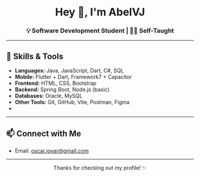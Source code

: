 <h1 align="center">Hey 👋, I'm AbelVJ</h1>
<h3 align="center">💡 Software Development Student | 👨‍💻 Self-Taught</h3>

---

## 🔧 Skills & Tools

- **Languages:** Java, JavaScript, Dart, C#, SQL
- **Mobile:** Flutter + Dart, Framework7 + Capacitor
- **Frontend:** HTML, CSS, Bootstrap
- **Backend:** Spring Boot, Node.js (basic)
- **Databases:** Oracle, MySQL
- **Other Tools:** Git, GitHub, Vite, Postman, Figma
- 
---

## 📫 Connect with Me

- Email: oscar.joyar@gmail.com  
---

<p align="center">Thanks for checking out my profile! ✨</p>
